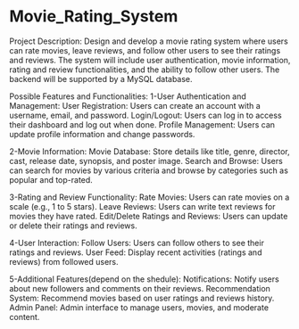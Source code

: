 # Movie_Rating_System
Project Description: Design and develop a movie rating system where users can rate movies, leave reviews, and follow other users to see their ratings and reviews. The system will include user authentication, movie information, rating and review functionalities, and the ability to follow other users. The backend will be supported by a MySQL database.

Possible Features and Functionalities:
1-User Authentication and Management:
User Registration: Users can create an account with a username, email, and password.
Login/Logout: Users can log in to access their dashboard and log out when done.
Profile Management: Users can update profile information and change passwords.

2-Movie Information:
Movie Database: Store details like title, genre, director, cast, release date, synopsis, and poster image.
Search and Browse: Users can search for movies by various criteria and browse by categories such as popular and top-rated.

3-Rating and Review Functionality:
Rate Movies: Users can rate movies on a scale (e.g., 1 to 5 stars).
Leave Reviews: Users can write text reviews for movies they have rated.
Edit/Delete Ratings and Reviews: Users can update or delete their ratings and reviews.

4-User Interaction:
Follow Users: Users can follow others to see their ratings and reviews.
User Feed: Display recent activities (ratings and reviews) from followed users.

5-Additional Features(depend on the shedule):
Notifications: Notify users about new followers and comments on their reviews.
Recommendation System: Recommend movies based on user ratings and reviews history.
Admin Panel: Admin interface to manage users, movies, and moderate content.

